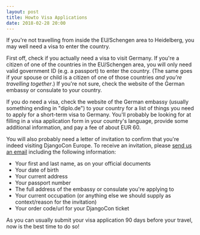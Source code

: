 ```yaml
---
layout: post
title: Howto Visa Applications
date: 2018-02-28 20:00
---
```


If you're not travelling from inside the EU/Schengen area to Heidelberg, you may well need a visa to enter the country.

<!-- more -->

First off, check if you actually need a visa to visit Germany. If you're a citizen of one of the countries in the
EU/Schengen area, you will only need valid government ID (e.g. a passport) to enter the country. (The same goes if your
spouse or child is a citizen of one of those countries *and you're travelling together*.) If you're not sure, check the
website of the German embassy or consulate to your country.

If you do need a visa, check the website of the German embassy (usually something ending in "diplo.de") to your country
for a list of things you need to apply for a short-term visa to Germany. You'll probably be looking for at filling in a
visa application form in your country's language, provide some additional information, and pay a fee of about EUR 60.

You will also probably need a letter of invitation to confirm that you're indeed visiting DjangoCon Europe. To receive
an invitation, please [send us an email](mailto:2018@djangocon.eu) including the following information:

- Your first and last name, as on your official documents
- Your date of birth
- Your current address
- Your passport number
- The full address of the embassy or consulate you're applying to
- Your current occupation (or anything else we should supply as context/reason for the invitation)
- Your order code/url for your DjangoCon ticket

As you can usually submit your visa application 90 days before your travel, now is the best time to do so!
